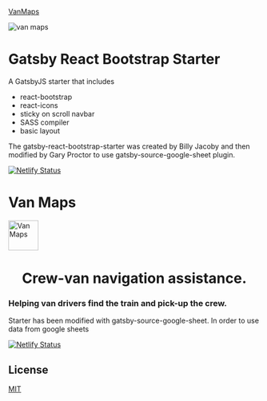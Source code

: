 [VanMaps](https://www.vanmaps.net)

![van maps](/src/images/mapOverview.png)

# Gatsby React Bootstrap Starter

A GatsbyJS starter that includes

- react-bootstrap
- react-icons
- sticky on scroll navbar
- SASS compiler
- basic layout

The gatsby-react-bootstrap-starter was created by Billy Jacoby and then modified by Gary Proctor to use gatsby-source-google-sheet plugin.

[![Netlify Status](https://api.netlify.com/api/v1/badges/5981dbfb-8770-4a03-b4e3-6fa1186a5b3f/deploy-status)](https://app.netlify.com/sites/hardcore-jackson-b41b80/deploys)

# Van Maps

<a href="https://www.vanmaps.net">
    <img alt="Van Maps" src="https://raw.githubusercontent.com/gkproctor/vanMaps/master/src/images/mapOverview.png" width="60" />
  </a>
<h1 align="center">
  Crew-van navigation assistance.
</h1>
<h3>
  Helping van drivers find the train and pick-up the crew.
</h3>
Starter has been modified with gatsby-source-google-sheet. In order to use data from google sheets

[![Netlify Status](https://api.netlify.com/api/v1/badges/5981dbfb-8770-4a03-b4e3-6fa1186a5b3f/deploy-status)](https://app.netlify.com/sites/hardcore-jackson-b41b80/deploys)

## License

[MIT](LICENSE)
